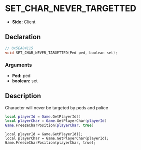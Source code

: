 # SET_CHAR_NEVER_TARGETTED
- **Side:** Client

## Declaration
```cpp
// 0x5EA84115
void SET_CHAR_NEVER_TARGETTED(Ped ped, boolean set);
```

### Arguments
- **Ped:** ped
- **boolean:** set

## Description
Character will never be targeted by peds and police

```lua
local playerId = Game.GetPlayerId()
local playerChar = Game.GetPlayerChar(playerId)
Game.FreezeCharPosition(playerChar, true)
```

```squirrel
local playerId = Game.GetPlayerId();
local playerChar = Game.GetPlayerChar(playerId);
Game.FreezeCharPosition(playerChar, true);
```